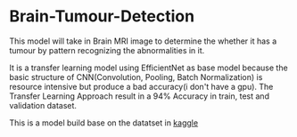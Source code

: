 # Brain-Tumour-Detection

This model will take in Brain MRI image to determine the whether it has a tumour by pattern recognizing the abnormalities in it.

It is a transfer learning model using EfficientNet as base model because the basic structure of CNN(Convolution, Pooling, Batch Normalization) is resource intensive but produce a bad accuracy(i don't have a gpu). The Transfer Learning Approach result in a 94% Accuracy in train, test and validation dataset.

This is a model build base on the datatset in [kaggle](https://www.kaggle.com/datasets/preetviradiya/brian-tumor-dataset)


